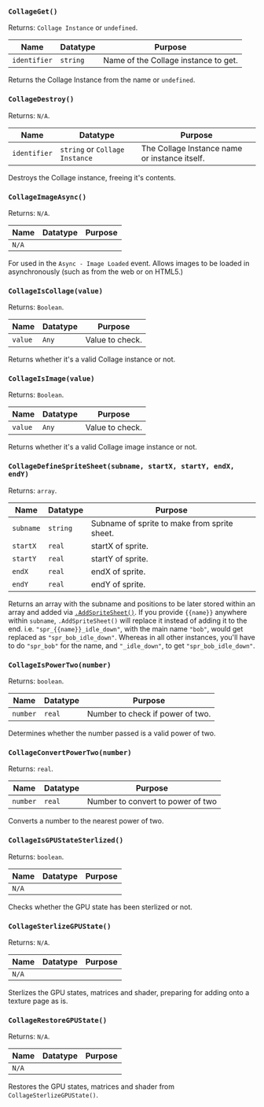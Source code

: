 ### `CollageGet()`

Returns: `Collage Instance` or `undefined`.

|Name|Datatype|Purpose|
|---|---|---|
|`identifier`|`string`|Name of the Collage instance to get.|

Returns the Collage Instance from the name or `undefined`.

### `CollageDestroy()`

Returns: `N/A`.

|Name|Datatype|Purpose|
|---|---|---|
|`identifier`|`string` or `Collage Instance`|The Collage Instance name or instance itself.|

Destroys the Collage instance, freeing it's contents.

### `CollageImageAsync()`

Returns: `N/A`.

|Name|Datatype|Purpose|
|---|---|---|
|`N/A`|||

For used in the `Async - Image Loaded` event. Allows images to be loaded in asynchronously (such as from the web or on HTML5.)

### `CollageIsCollage(value)`

Returns: `Boolean`.

|Name|Datatype|Purpose|
|---|---|---|
|`value`|`Any`|Value to check.|

Returns whether it's a valid Collage instance or not.

### `CollageIsImage(value)`

Returns: `Boolean`.

|Name|Datatype|Purpose|
|---|---|---|
|`value`|`Any`|Value to check.|

Returns whether it's a valid Collage image instance or not.

### `CollageDefineSpriteSheet(subname, startX, startY, endX, endY)`

Returns: `array`.

|Name|Datatype|Purpose|
|---|---|---|
|`subname`|`string`|Subname of sprite to make from sprite sheet.|
|`startX`|`real`|startX of sprite.|
|`startY`|`real`|startY of sprite.|
|`endX`|`real`|endX of sprite.|
|`endY`|`real`|endY of sprite.|

Returns an array with the subname and positions to be later stored within an array and added via [`.AddSpriteSheet()`](collage.md#addspritesheetspriteid-spritearray-identifierstring-width-height-removeback-smooth-xorigin-yorigin-is3d). If you provide `{{name}}` anywhere within `subname`, `.AddSpriteSheet()` will replace it instead of adding it to the end. i.e. `"spr_{{name}}_idle_down"`, with the main name `"bob"`, would get replaced as `"spr_bob_idle_down"`. Whereas in all other instances, you'll have to do `"spr_bob"` for the name, and `"_idle_down"`, to get `"spr_bob_idle_down"`.

### `CollageIsPowerTwo(number)`

Returns: `boolean`.

|Name|Datatype|Purpose|
|---|---|---|
|`number`|`real`|Number to check if power of two.|

Determines whether the number passed is a valid power of two.

### `CollageConvertPowerTwo(number)`

Returns: `real`.

|Name|Datatype|Purpose|
|---|---|---|
|`number`|`real`|Number to convert to power of two|

Converts a number to the nearest power of two.

### `CollageIsGPUStateSterlized()`

Returns: `boolean`.

|Name|Datatype|Purpose|
|---|---|---|
|`N/A`|||

Checks whether the GPU state has been sterlized or not.

### `CollageSterlizeGPUState()`

Returns: `N/A`.

|Name|Datatype|Purpose|
|---|---|---|
|`N/A`|||

Sterlizes the GPU states, matrices and shader, preparing for adding onto a texture page as is.

### `CollageRestoreGPUState()`

Returns: `N/A`.

|Name|Datatype|Purpose|
|---|---|---|
|`N/A`|||

Restores the GPU states, matrices and shader from `CollageSterlizeGPUState()`.